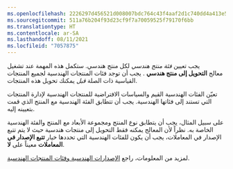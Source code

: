 ```yaml
---
ms.openlocfilehash: 2226297d456521d008007bdc764c43f4aaf2d1c740dd4a413e514a9db4180708
ms.sourcegitcommit: 511a76b204f93d23cf9f7a70059525f79170f6bb
ms.translationtype: HT
ms.contentlocale: ar-SA
ms.lasthandoff: 08/11/2021
ms.locfileid: "7057875"
---
```

يجب تعيين *فئة منتج هندسي* لكل منتج هندسي. ستكمل هذه المهمة عند تشغيل معالج **التحويل إلى منتج هندسي** . يجب أن توجد فئات المنتجات الهندسية لجميع المنتجات القياسية ذات الصلة *قبل* يمكنك تحويل هذه المنتجات.

تعيّن الفئات الهندسية القيم والسياسات الافتراضية للمنتجات الهندسية لإدارة المنتجات التي تستند إلى فئاتها الهندسية. يجب أن تتطابق الفئة الهندسية مع المنتج الذي قمت بتعيينه إليه.

على سبيل المثال، يجب أن يتطابق نوع المنتج ومجموعة الأبعاد مع المنتج والفئة الهندسية الخاصة به. نظراً لأن المعالج يمكنه فقط التحويل إلى منتجات هندسية حيث لا يتم تتبع الإصدار في المعاملات، يجب أن يكون للفئات الهندسية التي تحددها خيار **تتبع الإصدار في المعاملات** معيناً على **لا**.

لمزيد من المعلومات، راجع [الإصدارات الهندسية وفئات المنتجات الهندسية](/dynamics365/supply-chain/engineering-change-management/engineering-versions-product-category/?azure-portal=true).